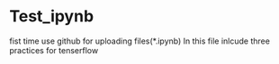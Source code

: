 # Test_ipynb
fist time use github for uploading files(*.ipynb)
In this file inlcude three practices for tenserflow
